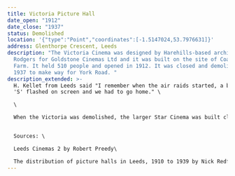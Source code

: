 ```yaml
---
title: Victoria Picture Hall
date_open: "1912"
date_close: "1937"
status: Demolished
location: '{"type":"Point","coordinates":[-1.5147024,53.7976631]}'
address: Glenthorpe Crescent, Leeds
description: "The Victoria Cinema was designed by Harehills-based architect W.C.
  Rodgers for Goldstone Cinemas Ltd and it was built on the site of Coach Hall
  Farm. It held 510 people and opened in 1912. It was closed and demolished in
  1937 to make way for York Road. "
description_extended: >-
  H. Kellet from Leeds said "I remember when the air raids started, a big letter
  'S' flashed on screen and we had to go home." \

  \

  When the Victoria was demolished, the larger Star Cinema was built close by, which opened the next year in 1938.


  Sources: \

  Leeds Cinemas 2 by Robert Preedy\

  The distribution of picture halls in Leeds, 1910 to 1939 by Nick Redfern
---
```

